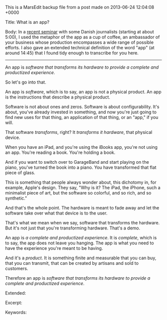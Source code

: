 This is a MarsEdit backup file from a post made on 2013-06-24 12:04:08 +0000

Title:
What is an app?

Body:
In a <a href="http://www.youtube.com/watch?v=pndTliy-scg">recent seminar</a> with some Danish journalists (starting at about 5:00), I used the metaphor of the app as a cup of coffee, an ambassador of your business whose production encompasses a wide range of possible efforts. I also gave an extended technical definition of the word "app" (at around 14:45) that I found tidy enough to transcribe for you here.

<hr />

An app is <em>software that transforms its hardware to provide a complete and productized experience</em>.

So let's go into that.

An app is <em>software</em>, which is to say, an app is not a physical product. An app is the instructions that describe a physical product.

Software is not about ones and zeros. Software is about configurability. It's about, you've already invested in something, and now you're just going to find new uses for that thing, an application of that thing, or an "app," if you will.

That software <em>transforms</em>, right? It <em>transforms it hardware</em>, that physical device.

When you have an iPad, and you're using the iBooks app, you're not using an app. You're reading a book. You're holding a book.

And if you want to switch over to GarageBand and start playing on the piano, you've turned the book into a piano. You have transformed that flat piece of glass.

This is something that people always wonder about, this dichotomy in, for example, Apple's design. They say, "Why is it? The iPad, the iPhone, such a minimalist piece of art, but the software so colorful, and so rich, and so synthetic." 

And that's the whole point. The hardware is meant to fade away and let the software take over what that device is to the user. 

That's what we mean when we say, software that transforms the hardware. But it's not just that you're transforming hardware. That's a demo. 

An app is <em>a complete and productized experience</em>. It is <em>complete</em>, which is to say, the app does not leave you hanging. The app is what you need to have the experience you're meant to be having.

And it's a <em>product</em>. It is something finite and measurable that you can buy, that you can transmit, that can be created by artisans and sold to customers. 

Therefore an app is <em>software that transforms its hardware to provide a complete and productized experience</em>. 

Extended:


Excerpt:


Keywords:
